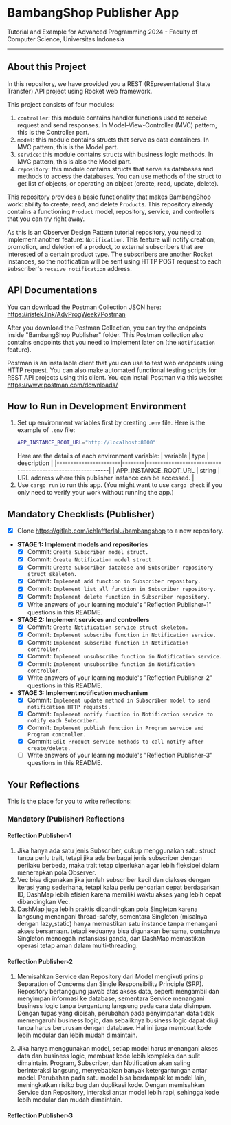 # BambangShop Publisher App
Tutorial and Example for Advanced Programming 2024 - Faculty of Computer Science, Universitas Indonesia

---

## About this Project
In this repository, we have provided you a REST (REpresentational State Transfer) API project using Rocket web framework.

This project consists of four modules:
1.  `controller`: this module contains handler functions used to receive request and send responses.
    In Model-View-Controller (MVC) pattern, this is the Controller part.
2.  `model`: this module contains structs that serve as data containers.
    In MVC pattern, this is the Model part.
3.  `service`: this module contains structs with business logic methods.
    In MVC pattern, this is also the Model part.
4.  `repository`: this module contains structs that serve as databases and methods to access the databases.
    You can use methods of the struct to get list of objects, or operating an object (create, read, update, delete).

This repository provides a basic functionality that makes BambangShop work: ability to create, read, and delete `Product`s.
This repository already contains a functioning `Product` model, repository, service, and controllers that you can try right away.

As this is an Observer Design Pattern tutorial repository, you need to implement another feature: `Notification`.
This feature will notify creation, promotion, and deletion of a product, to external subscribers that are interested of a certain product type.
The subscribers are another Rocket instances, so the notification will be sent using HTTP POST request to each subscriber's `receive notification` address.

## API Documentations

You can download the Postman Collection JSON here: https://ristek.link/AdvProgWeek7Postman

After you download the Postman Collection, you can try the endpoints inside "BambangShop Publisher" folder.
This Postman collection also contains endpoints that you need to implement later on (the `Notification` feature).

Postman is an installable client that you can use to test web endpoints using HTTP request.
You can also make automated functional testing scripts for REST API projects using this client.
You can install Postman via this website: https://www.postman.com/downloads/

## How to Run in Development Environment
1.  Set up environment variables first by creating `.env` file.
    Here is the example of `.env` file:
    ```bash
    APP_INSTANCE_ROOT_URL="http://localhost:8000"
    ```
    Here are the details of each environment variable:
    | variable              | type   | description                                                |
    |-----------------------|--------|------------------------------------------------------------|
    | APP_INSTANCE_ROOT_URL | string | URL address where this publisher instance can be accessed. |
2.  Use `cargo run` to run this app.
    (You might want to use `cargo check` if you only need to verify your work without running the app.)

## Mandatory Checklists (Publisher)
-   [x] Clone https://gitlab.com/ichlaffterlalu/bambangshop to a new repository.
-   **STAGE 1: Implement models and repositories**
    -   [x] Commit: `Create Subscriber model struct.`
    -   [x] Commit: `Create Notification model struct.`
    -   [x] Commit: `Create Subscriber database and Subscriber repository struct skeleton.`
    -   [x] Commit: `Implement add function in Subscriber repository.`
    -   [x] Commit: `Implement list_all function in Subscriber repository.`
    -   [x] Commit: `Implement delete function in Subscriber repository.`
    -   [x] Write answers of your learning module's "Reflection Publisher-1" questions in this README.
-   **STAGE 2: Implement services and controllers**
    -   [x] Commit: `Create Notification service struct skeleton.`
    -   [x] Commit: `Implement subscribe function in Notification service.`
    -   [x] Commit: `Implement subscribe function in Notification controller.`
    -   [x] Commit: `Implement unsubscribe function in Notification service.`
    -   [x] Commit: `Implement unsubscribe function in Notification controller.`
    -   [x] Write answers of your learning module's "Reflection Publisher-2" questions in this README.
-   **STAGE 3: Implement notification mechanism**
    -   [x] Commit: `Implement update method in Subscriber model to send notification HTTP requests.`
    -   [x] Commit: `Implement notify function in Notification service to notify each Subscriber.`
    -   [x] Commit: `Implement publish function in Program service and Program controller.`
    -   [x] Commit: `Edit Product service methods to call notify after create/delete.`
    -   [ ] Write answers of your learning module's "Reflection Publisher-3" questions in this README.

## Your Reflections
This is the place for you to write reflections:

### Mandatory (Publisher) Reflections

#### Reflection Publisher-1
1. Jika hanya ada satu jenis Subscriber, cukup menggunakan satu struct tanpa perlu trait, tetapi jika ada berbagai jenis subscriber dengan perilaku berbeda, maka trait tetap diperlukan agar lebih fleksibel dalam menerapkan pola Observer.
2. Vec bisa digunakan jika jumlah subscriber kecil dan diakses dengan iterasi yang sederhana, tetapi kalau perlu pencarian cepat berdasarkan ID, DashMap lebih efisien karena memiliki waktu akses yang lebih cepat dibandingkan Vec.
3. DashMap juga lebih praktis dibandingkan pola Singleton karena langsung menangani thread-safety, sementara Singleton (misalnya dengan lazy_static) hanya memastikan satu instance tanpa menangani akses bersamaan. tetapi keduanya bisa digunakan bersama, contohnya Singleton mencegah instansiasi ganda, dan DashMap memastikan operasi tetap aman dalam multi-threading.

#### Reflection Publisher-2
1. Memisahkan Service dan Repository dari Model mengikuti prinsip Separation of Concerns dan Single Responsibility Principle (SRP). Repository bertanggung jawab atas akses data, seperti mengambil dan menyimpan informasi ke database, sementara Service menangani business logic tanpa bergantung langsung pada cara data disimpan. Dengan tugas yang dipisah, perubahan pada penyimpanan data tidak memengaruhi business logic, dan sebaliknya business logic dapat diuji tanpa harus berurusan dengan database. Hal ini juga membuat kode lebih modular dan lebih mudah dimaintain.

2. Jika hanya menggunakan model, setiap model harus menangani akses data dan business logic, membuat kode lebih kompleks dan sulit dimaintain. Program, Subscriber, dan Notification akan saling berinteraksi langsung, menyebabkan banyak ketergantungan antar model. Perubahan pada satu model bisa berdampak ke model lain, meningkatkan risiko bug dan duplikasi kode. Dengan memisahkan Service dan Repository, interaksi antar model lebih rapi, sehingga kode lebih modular dan mudah dimaintain.

#### Reflection Publisher-3
